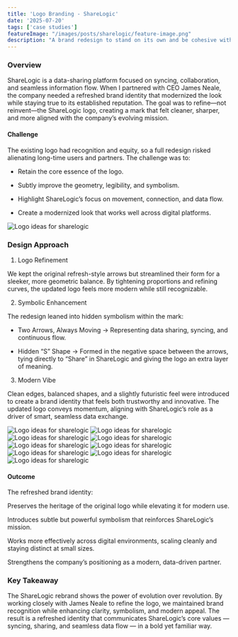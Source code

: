 ```yaml
---
title: 'Logo Branding - ShareLogic'
date: '2025-07-20'
tags: ['case studies']
featureImage: "/images/posts/sharelogic/feature-image.png"
description: "A brand redesign to stand on its own and be cohesive within the ServiceNow ecosystem"
---
```


### Overview

ShareLogic is a data-sharing platform focused on syncing, collaboration, and seamless information flow. When I partnered with CEO James Neale, the company needed a refreshed brand identity that modernized the look while staying true to its established reputation. The goal was to refine—not reinvent—the ShareLogic logo, creating a mark that felt cleaner, sharper, and more aligned with the company’s evolving mission.

#### Challenge

The existing logo had recognition and equity, so a full redesign risked alienating long-time users and partners. The challenge was to:

- Retain the core essence of the logo.

- Subtly improve the geometry, legibility, and symbolism.

- Highlight ShareLogic’s focus on movement, connection, and data flow.

- Create a modernized look that works well across digital platforms.


![Logo ideas for sharelogic](/images/posts/sharelogic/7.png)

### Design Approach

1. Logo Refinement

We kept the original refresh-style arrows but streamlined their form for a sleeker, more geometric balance. By tightening proportions and refining curves, the updated logo feels more modern while still recognizable.

2. Symbolic Enhancement

The redesign leaned into hidden symbolism within the mark:

- Two Arrows, Always Moving → Representing data sharing, syncing, and continuous flow.

- Hidden “S” Shape → Formed in the negative space between the arrows, tying directly to “Share” in ShareLogic and giving the logo an extra layer of meaning.

3. Modern Vibe

Clean edges, balanced shapes, and a slightly futuristic feel were introduced to create a brand identity that feels both trustworthy and innovative. The updated logo conveys momentum, aligning with ShareLogic’s role as a driver of smart, seamless data exchange.
<br/>

![Logo ideas for sharelogic](/images/posts/sharelogic/8.png)
![Logo ideas for sharelogic](/images/posts/sharelogic/9.png)
![Logo ideas for sharelogic](/images/posts/sharelogic/10.png)
![Logo ideas for sharelogic](/images/posts/sharelogic/11.png)
![Logo ideas for sharelogic](/images/posts/sharelogic/12.png)
![Logo ideas for sharelogic](/images/posts/sharelogic/13.png)
![Logo ideas for sharelogic](/images/posts/sharelogic/14.png)
![Logo ideas for sharelogic](/images/posts/sharelogic/15.png)
![Logo ideas for sharelogic](/images/posts/sharelogic/16.png)
<br/>

#### Outcome

The refreshed brand identity:

Preserves the heritage of the original logo while elevating it for modern use.

Introduces subtle but powerful symbolism that reinforces ShareLogic’s mission.

Works more effectively across digital environments, scaling cleanly and staying distinct at small sizes.

Strengthens the company’s positioning as a modern, data-driven partner.


### Key Takeaway

The ShareLogic rebrand shows the power of evolution over revolution. By working closely with James Neale to refine the logo, we maintained brand recognition while enhancing clarity, symbolism, and modern appeal. The result is a refreshed identity that communicates ShareLogic’s core values — syncing, sharing, and seamless data flow — in a bold yet familiar way.